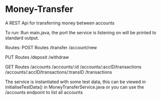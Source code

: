 # Money-Transfer
A REST Api for transferring money between accounts

To run:
Run main.java, the port the service is listening on will be printed to standard output.

Routes:
  POST Routes
  /transfer
  /account/new
  
  PUT Routes
  /deposit
  /withdraw
  
  GET Routes
  /accounts
  /accounts/:id
  /accounts/:accID/transactions
  /accounts/:accID/transactions/:transID
  /transactions
  
  The service is instantiated with some test data, this can be viewed in initialiseTestData() in MoneyTransferService.java
  or you can use the /accounts endpoint to list all accounts

